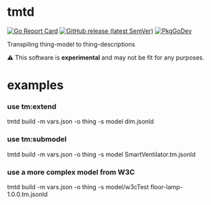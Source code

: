 # tmtd

[![Go Report Card](https://goreportcard.com/badge/github.com/wot-oss/tmtd)](https://goreportcard.com/report/github.com/wot-oss/tmtd) [![GitHub release (latest SemVer)](https://img.shields.io/github/v/release/wot-oss/tmtd)](https://github.com/wot-oss/tmtd/releases) [![PkgGoDev](https://img.shields.io/badge/go.dev-docs-007d9c?logo=go&logoColor=white)](https://pkg.go.dev/github.com/wot-oss/tmtd)

Transpiling thing-model to thing-descriptions

⚠ This software is **experimental** and may not be fit for any purposes. 

# examples

### use tm:extend 
tmtd build -m vars.json -o thing -s model dim.jsonld

### use tm:submodel 
tmtd build -m vars.json -o thing -s model SmartVentilator.tm.jsonld

### use a more complex model from W3C 
tmtd build -m vars.json -o thing -s model/w3cTest floor-lamp-1.0.0.tm.jsonld
